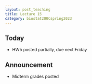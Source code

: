 ```yaml
---
layout: post_teaching
title: Lecture 15
category: biostat200Cspring2023
---
```


## Today

* HW5 posted partially, due next Friday 

## Announcement

* Midterm grades posted



